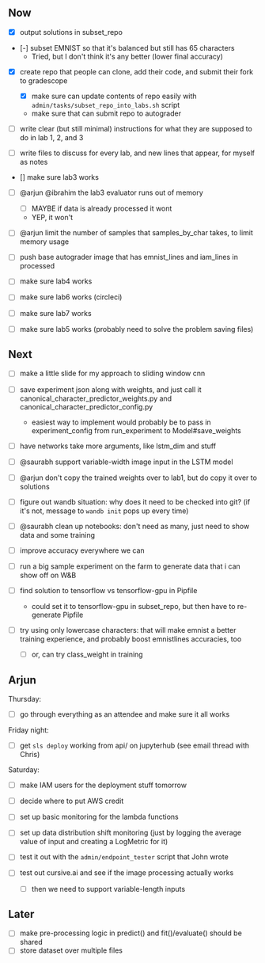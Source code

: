## Now

- [x] output solutions in subset_repo
- [-] subset EMNIST so that it's balanced but still has 65 characters
    - Tried, but I don't think it's any better (lower final accuracy)

- [x] create repo that people can clone, add their code, and submit their fork to gradescope
    - [x] make sure can update contents of repo easily with `admin/tasks/subset_repo_into_labs.sh` script
    - make sure that can submit repo to autograder

- [ ] write clear (but still minimal) instructions for what they are supposed to do in lab 1, 2, and 3

- [ ] write files to discuss for every lab, and new lines that appear, for myself as notes

- [] make sure lab3 works

- [ ] @arjun @ibrahim the lab3 evaluator runs out of memory
    - [ ] MAYBE if data is already processed it wont
    - YEP, it won't

- [ ] @arjun limit the number of samples that samples_by_char takes, to limit memory usage

- [ ] push base autograder image that has emnist_lines and iam_lines in processed

- [ ] make sure lab4 works

- [ ] make sure lab6 works (circleci)

- [ ] make sure lab7 works

- [ ] make sure lab5 works (probably need to solve the problem saving files)

## Next

- [ ] make a little slide for my approach to sliding window cnn

- [ ] save experiment json along with weights, and just call it canonical_character_predictor_weights.py and canonical_character_predictor_config.py
    - easiest way to implement would probably be to pass in experiment_config from run_experiment to Model#save_weights
- [ ] have networks take more arguments, like lstm_dim and stuff

- [ ] @saurabh support variable-width image input in the LSTM model

- [ ] @arjun don't copy the trained weights over to lab1, but do copy it over to solutions

- [ ] figure out wandb situation: why does it need to be checked into git? (if it's not, message to `wandb init` pops up every time)

- [ ] @saurabh clean up notebooks: don't need as many, just need to show data and some training

- [ ] improve accuracy everywhere we can

- [ ] run a big sample experiment on the farm to generate data that i can show off on W&B

- [ ] find solution to tensorflow vs tensorflow-gpu in Pipfile
    - could set it to tensorflow-gpu in subset_repo, but then have to re-generate Pipfile

- [ ] try using only lowercase characters: that will make emnist a better training experience, and probably boost emnistlines accuracies, too
    - [ ] or, can try class_weight in training

## Arjun


Thursday:
- [ ] go through everything as an attendee and make sure it all works

Friday night:
- [ ] get `sls deploy` working from api/ on jupyterhub (see email thread with Chris)

Saturday:
- [ ] make IAM users for the deployment stuff tomorrow
- [ ] decide where to put AWS credit

- [ ] set up basic monitoring for the lambda functions
- [ ] set up data distribution shift monitoring (just by logging the average value of input and creating a LogMetric for it)
- [ ] test it out with the `admin/endpoint_tester` script that John wrote
- [ ] test out cursive.ai and see if the image processing actually works
    - [ ] then we need to support variable-length inputs

## Later

- [ ] make pre-processing logic in predict() and fit()/evaluate() should be shared
- [ ] store dataset over multiple files
